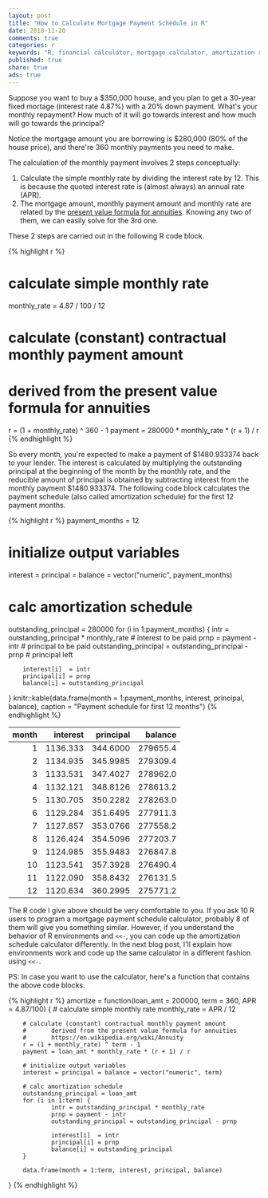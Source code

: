 ```yaml
---
layout: post
title: "How to Calculate Mortgage Payment Schedule in R"
date: 2018-11-20
comments: true
categories: r
keywords: "R, financial calculator, mortgage calculator, amortization schedule, amortization schedule calculator, mortgage payment schedule, repayment, principal, interest, outstanding principal, balance, mortgage loan amount, APR, interest rate, housing price, down payment"
published: true
share: true
ads: true
---
```


Suppose you want to buy a $350,000 house, and you plan to get a 30-year fixed mortage (interest rate 4.87%) with a 20% down payment. What's your monthly repayment? How much of it will go towards interest and how much will go towards the principal?

Notice the mortgage amount you are borrowing is $280,000 (80% of the house price), and there're 360 monthly payments you need to make.

The calculation of the monthly payment involves 2 steps conceptually:

1. Calculate the simple monthly rate by dividing the interest rate by 12. This is because the quoted interest rate is (almost always) an annual rate (APR). 
2. The mortgage amount, monthly payment amount and monthly rate are related by the [present value formula for annuities](https://en.wikipedia.org/wiki/Annuity). Knowing any two of them, we can easily solve for the 3rd one. 

These 2 steps are carried out in the following R code block. 

{% highlight r %}
# calculate simple monthly rate
monthly_rate = 4.87 / 100 / 12

# calculate (constant) contractual monthly payment amount
#       derived from the present value formula for annuities
r = (1 + monthly_rate) ^ 360 - 1
payment = 280000 * monthly_rate * (r + 1) / r
{% endhighlight %}

So every month, you're expected to make a payment of \$1480.933374 back to your lender. The interest is calculated by multiplying the outstanding principal at the beginning of the month by the monthly rate, and the reducible amount of principal is obtained by subtracting interest from the monthly payment \$1480.933374. The following code block calculates the payment schedule (also called amortization schedule) for the first 12 payment months. 


{% highlight r %}
payment_months = 12

# initialize output variables
interest = principal = balance = vector("numeric", payment_months)

# calc amortization schedule
outstanding_principal = 280000
for (i in 1:payment_months) {
        intr = outstanding_principal * monthly_rate # interest to be paid
        prnp = payment - intr  # principal to be paid
        outstanding_principal = outstanding_principal - prnp # principal left
        
        interest[i]  = intr
        principal[i] = prnp
        balance[i] = outstanding_principal
}
knitr::kable(data.frame(month = 1:payment_months, interest, principal, balance),
             caption = "Payment schedule for first 12 months")
{% endhighlight %}



| month| interest| principal|  balance|
|-----:|--------:|---------:|--------:|
|     1| 1136.333|  344.6000| 279655.4|
|     2| 1134.935|  345.9985| 279309.4|
|     3| 1133.531|  347.4027| 278962.0|
|     4| 1132.121|  348.8126| 278613.2|
|     5| 1130.705|  350.2282| 278263.0|
|     6| 1129.284|  351.6495| 277911.3|
|     7| 1127.857|  353.0766| 277558.2|
|     8| 1126.424|  354.5096| 277203.7|
|     9| 1124.985|  355.9483| 276847.8|
|    10| 1123.541|  357.3928| 276490.4|
|    11| 1122.090|  358.8432| 276131.5|
|    12| 1120.634|  360.2995| 275771.2|

The R code I give above should be very comfortable to you. If you ask 10 R users to program a mortgage payment schedule calculator, probably 8 of them will give you something similar. However, if you understand the behavior of R environments and `<<-`, you can code up the amortization schedule calculator differently. In the next blog post, I'll explain how environments work and code up the same calculator in a different fashion using `<<-`.

PS: In case you want to use the calculator, here's a function that contains the above code blocks. 


{% highlight r %}
amortize = function(loan_amt = 200000, term = 360, APR = 4.87/100) {
        # calculate simple monthly rate 
        monthly_rate = APR / 12
        
        # calculate (constant) contractual monthly payment amount
        #       derived from the present value formula for annuities
        #       https://en.wikipedia.org/wiki/Annuity
        r = (1 + monthly_rate) ^ term - 1
        payment = loan_amt * monthly_rate * (r + 1) / r
        
        # initialize output variables
        interest = principal = balance = vector("numeric", term)
        
        # calc amortization schedule
        outstanding_principal = loan_amt
        for (i in 1:term) {
                intr = outstanding_principal * monthly_rate
                prnp = payment - intr
                outstanding_principal = outstanding_principal - prnp
                
                interest[i]  = intr
                principal[i] = prnp
                balance[i] = outstanding_principal
        }
        
        data.frame(month = 1:term, interest, principal, balance) 
}
{% endhighlight %}




